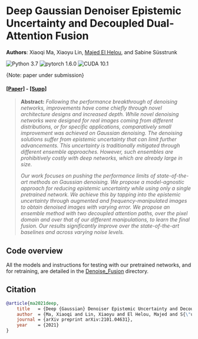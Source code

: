 # Deep Gaussian Denoiser Epistemic Uncertainty and Decoupled Dual-Attention Fusion

**Authors**: Xiaoqi Ma, Xiaoyu Lin, [Majed El Helou](https://majedelhelou.github.io/), and Sabine Süsstrunk

![Python 3.7](https://img.shields.io/badge/python-3.7-green.svg?style=plastic)
![pytorch 1.6.0](https://img.shields.io/badge/pytorch-1.6.0-green.svg?style=plastic)
![CUDA 10.1](https://camo.githubusercontent.com/5e1f2e59c9910aa4426791d95a714f1c90679f5a/68747470733a2f2f696d672e736869656c64732e696f2f62616467652f637564612d31302e312d677265656e2e7376673f7374796c653d706c6173746963)

{Note: paper under submission}

#### [[Paper]](http://arxiv.org/abs/2101.04631) - [[Supp]](https://github.com/IVRL/DEU/blob/main/supplementary_material.pdf)

> **Abstract:** *Following the performance breakthrough of denoising networks, improvements have come chiefly through novel architecture designs and increased depth. While novel denoising networks were designed for real images coming from different distributions, or for specific applications, comparatively small improvement was achieved on Gaussian denoising. The denoising solutions suffer from epistemic uncertainty that can limit further advancements. This uncertainty is traditionally mitigated through different ensemble approaches. However, such ensembles are prohibitively costly with deep networks, which are already large in size.*
>
> *Our work focuses on pushing the performance limits of state-of-the-art methods on Gaussian denoising. We propose a model-agnostic approach for reducing epistemic uncertainty while using only a single pretrained network. We achieve this by tapping into the epistemic uncertainty through augmented and frequency-manipulated images to obtain denoised images with varying error. We propose an ensemble method with two decoupled attention paths, over the pixel domain and over that of our different manipulations, to learn the final fusion. Our results significantly improve over the state-of-the-art baselines and across varying noise levels.*


## Code overview
All the models and instructions for testing with our pretrained networks, and for retraining, are detailed in the [Denoise_Fusion](https://github.com/IVRL/DEU/tree/main/Denoise_Fusion) directory.

## Citation
```bibtex
@article{ma2021deep,
    title   = {Deep {Gaussian} Denoiser Epistemic Uncertainty and Decoupled Dual-Attention Fusion},
    author  = {Ma, Xiaoqi and Lin, Xiaoyu and El Helou, Majed and S{\"u}sstrunk, Sabine},
    journal = {arXiv preprint arXiv:2101.04631},
    year    = {2021}
}
```
